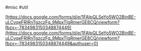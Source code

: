 #misc #util 

[https://docs.google.com/forms/d/e/1FAIpQLSeYo5WO2BinBE-uLCvqeFRlRnTgzczFq_9MpxTIgRmerGE8CQ/viewform?fbzx=-7834983150348874449](https://docs.google.com/forms/d/e/1FAIpQLSeYo5WO2BinBE-uLCvqeFRlRnTgzczFq_9MpxTIgRmerGE8CQ/viewform?fbzx=-7834983150348874449&authuser=0)